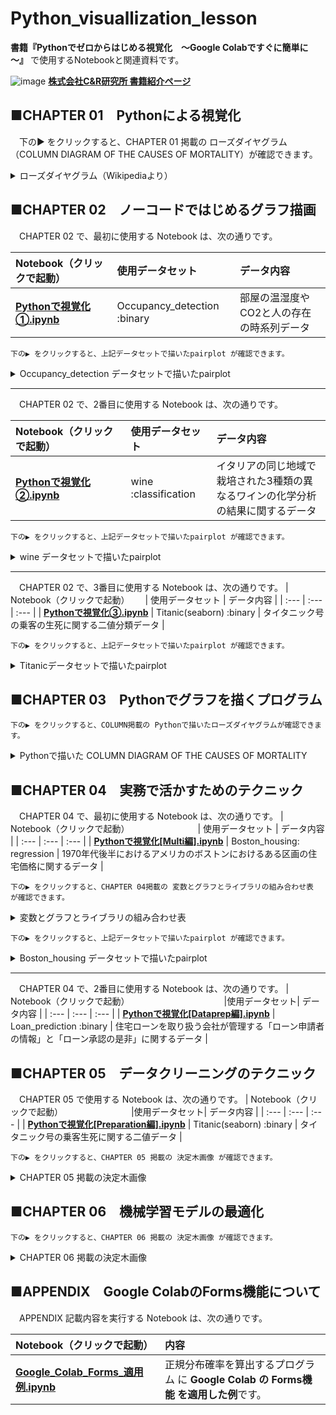 # Python_visuallization_lesson

**書籍『Pythonでゼロからはじめる視覚化　～Google Colabですぐに簡単に～』** で使用するNotebookと関連資料です。

![image](https://user-images.githubusercontent.com/90017759/222333279-2f9115a4-cbf7-4e79-8c5c-46f40662397b.png)
[**株式会社C&R研究所 書籍紹介ページ**](https://www.c-r.com/book/detail/1486)

## ■CHAPTER 01　Pythonによる視覚化
　下の▶ をクリックすると、CHAPTER 01 掲載の ローズダイヤグラム（COLUMN DIAGRAM OF THE CAUSES OF MORTALITY）が確認できます。 

<details><summary>ローズダイヤグラム（Wikipediaより）</summary><div>

![FD939656-8392-4B37-964A-0028BF6921CE.jpeg](https://qiita-image-store.s3.ap-northeast-1.amazonaws.com/0/1275001/fe0fce78-cc2d-b3fc-db26-17e524a9da22.jpeg)
https://commons.wikimedia.org/wiki/File:Nightingale-mortality.jpg
</div></details>
 
 
  
## ■CHAPTER 02　ノーコードではじめるグラフ描画
　CHAPTER 02 で、最初に使用する Notebook は、次の通りです。 

| Notebook（クリックで起動）　　　　 | 使用データセット | データ内容 | 
| :--- | :--- | :--- |
|  [**Pythonで視覚化①.ipynb**](https://colab.research.google.com/github/hima2b4/Python_visuallization_lesson/blob/main/Python%E3%81%A7%E8%A6%96%E8%A6%9A%E5%8C%96%E2%91%A0%20.ipynb) | Occupancy_detection :binary | 部屋の温湿度やCO2と人の存在の時系列データ |

    下の▶ をクリックすると、上記データセットで描いたpairplot が確認できます。 

<details><summary> Occupancy_detection データセットで描いたpairplot</summary><div>

![image.png](https://qiita-image-store.s3.ap-northeast-1.amazonaws.com/0/1275001/b0026705-8f23-90dd-23a8-649b83ab8a25.png)

</div></details>

***
　CHAPTER 02 で、2番目に使用する Notebook は、次の通りです。 

| Notebook（クリックで起動）　  　　　　　　　| 使用データセット　　　 | データ内容 | 
| :--- | :--- | :--- |
| [**Pythonで視覚化②.ipynb**](https://colab.research.google.com/github/hima2b4/Python_visuallization_lesson/blob/main/Python%E3%81%A7%E8%A6%96%E8%A6%9A%E5%8C%96%E2%91%A1%20.ipynb)| wine :classification | イタリアの同じ地域で栽培された3種類の異なるワインの化学分析の結果に関するデータ |

    下の▶ をクリックすると、上記データセットで描いたpairplot が確認できます。 

<details><summary> wine データセットで描いたpairplot</summary><div>

![image.png](https://qiita-image-store.s3.ap-northeast-1.amazonaws.com/0/1275001/1e29a489-3273-0c4b-524e-33cdfede894e.png)

</div></details>

***
　CHAPTER 02 で、3番目に使用する Notebook は、次の通りです。 
| Notebook（クリックで起動）　　 | 使用データセット | データ内容 | 
| :--- | :--- | :--- |
| [**Pythonで視覚化③.ipynb**](https://colab.research.google.com/github/hima2b4/Python_visuallization_lesson/blob/main/Python%E3%81%A7%E8%A6%96%E8%A6%9A%E5%8C%96%E2%91%A2.ipynb) | Titanic(seaborn) :binary | タイタニック号の乗客の生死に関する二値分類データ |

    下の▶ をクリックすると、上記データセットで描いたpairplot が確認できます。

<details><summary> Titanicデータセットで描いたpairplot</summary><div>

![image.png](https://qiita-image-store.s3.ap-northeast-1.amazonaws.com/0/1275001/e12b5b81-2cfe-ca41-7ff9-6d177b9e6b7b.png)

</div></details>

 
## ■CHAPTER 03　Pythonでグラフを描くプログラム

    下の▶ をクリックすると、COLUMN掲載の Pythonで描いたローズダイヤグラムが確認できます。

<details><summary>Pythonで描いた COLUMN DIAGRAM OF THE CAUSES OF MORTALITY</summary><div>

**APRIL1854~MARCH1855**
![image.png](https://qiita-image-store.s3.ap-northeast-1.amazonaws.com/0/1275001/04519ac1-9855-473a-a2ae-a10cc2fc132d.png)
**APRIL1855~MARCH1856**
![image.png](https://qiita-image-store.s3.ap-northeast-1.amazonaws.com/0/1275001/4c5c79f6-9425-6c74-5650-754333a3c751.png)


</div></details>

## ■CHAPTER 04　実務で活かすためのテクニック

　CHAPTER 04 で、最初に使用する Notebook は、次の通りです。 
| Notebook（クリックで起動）　　　　　　　　 | 使用データセット | データ内容 | 
| :--- | :--- | :--- |
| [**Pythonで視覚化[Multi編].ipynb**](https://colab.research.google.com/github/hima2b4/Python_visuallization_lesson/blob/main/Python%E3%81%A7%E8%A6%96%E8%A6%9A%E5%8C%96%5BMulti%E7%B7%A8%5D.ipynb) | Boston_housing: regression | 1970年代後半におけるアメリカのボストンにおけるある区画の住宅価格に関するデータ |

    下の▶ をクリックすると、CHAPTER 04掲載の 変数とグラフとライブラリの組み合わせ表 が確認できます。
<details><summary>変数とグラフとライブラリの組み合わせ表</summary><div>

![image.png](https://qiita-image-store.s3.ap-northeast-1.amazonaws.com/0/1275001/eb81a2c2-6d98-d7e4-fb42-6f8d1c15c190.png)

</div></details>

    下の▶ をクリックすると、上記データセットで描いたpairplot が確認できます。
<details><summary> Boston_housing データセットで描いたpairplot　</summary><div>

![image.png](https://qiita-image-store.s3.ap-northeast-1.amazonaws.com/0/1275001/55d371c7-6856-3d9f-33dd-73d36a96771d.png)

</div></details>

***
　CHAPTER 04 で、2番目に使用する Notebook は、次の通りです。 
| Notebook（クリックで起動）　　　　　　　　　　　 |使用データセット| データ内容 | 
| :--- | :--- | :--- |
| [**Pythonで視覚化[Dataprep編].ipynb**](https://colab.research.google.com/github/hima2b4/Python_visuallization_lesson/blob/main/Python%E3%81%A7%E8%A6%96%E8%A6%9A%E5%8C%96%5BDataprep%E7%B7%A8%5D.ipynb) | Loan_prediction :binary | 住宅ローンを取り扱う会社が管理する「ローン申請者の情報」と「ローン承認の是非」に関するデータ |


## ■CHAPTER 05　データクリーニングのテクニック
　CHAPTER 05 で使用する Notebook は、次の通りです。 
| Notebook（クリックで起動）　　　　　　　　 |使用データセット| データ内容 | 
| :--- | :--- | :--- |
| [**Pythonで視覚化[Preparation編].ipynb**](https://colab.research.google.com/github/hima2b4/Python_visuallization_lesson/blob/main/Python%E3%81%A7%E8%A6%96%E8%A6%9A%E5%8C%96%5BPreparation%E7%B7%A8%5D.ipynb) | Titanic(seaborn) :binary | タイタニック号の乗客生死に関する二値データ |

    下の▶ をクリックすると、CHAPTER 05 掲載の 決定木画像 が確認できます。

<details><summary>CHAPTER 05 掲載の決定木画像</summary><div>

**Titanicデータ（木の深さ：3）**
![image.png](https://qiita-image-store.s3.ap-northeast-1.amazonaws.com/0/1275001/36479428-cc28-4079-1be5-aedc2dd8c2da.png)
**Titanicデータ（木の深さ：5）**
![image.png](https://qiita-image-store.s3.ap-northeast-1.amazonaws.com/0/1275001/e361b911-c527-c287-fa6e-fa65a80a2acc.png)
**Boston-housingデータ（木の深さ：3）**
![image.png](https://qiita-image-store.s3.ap-northeast-1.amazonaws.com/0/1275001/d9ece2a1-ec01-bee1-1a7b-c7ee74289b23.png)

</div></details>

## ■CHAPTER 06　機械学習モデルの最適化

    下の▶ をクリックすると、CHAPTER 06 掲載の 決定木画像 が確認できます。
<details><summary>CHAPTER 06 掲載の決定木画像</summary><div>

**最適条件で描いた決定木（Titanicデータ）**
![image.png](https://qiita-image-store.s3.ap-northeast-1.amazonaws.com/0/1275001/8fbf4d1e-aafe-ca1a-bd2d-d29203d91a4b.png)
**予測結果を表示した決定木（Titanicデータ）**
![image.png](https://qiita-image-store.s3.ap-northeast-1.amazonaws.com/0/1275001/3d70357f-749b-7052-8dd6-9073c6d06326.png)
**最適条件で描いた決定木（Boston-housingデータ）**
![image.png](https://qiita-image-store.s3.ap-northeast-1.amazonaws.com/0/1275001/7082e1eb-bc73-1300-8cde-7bb10512e7d0.png)

</div></details>


## ■APPENDIX　Google ColabのForms機能について
　APPENDIX 記載内容を実行する Notebook は、次の通りです。 

| Notebook（クリックで起動）　　　　　　　 | 内容 | 
| :--- | :--- |
|  [**Google_Colab_Forms_適用例.ipynb**](https://colab.research.google.com/github/hima2b4/Python_visuallization_lesson/blob/main/Google_Colab_Forms_%E9%81%A9%E7%94%A8%E4%BE%8B.ipynb) | 正規分布確率を算出するプログラム に **Google Colab の Forms機能 を適用した例**です。|

